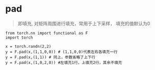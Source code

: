 # pad
>即填充, 对矩阵周围进行填充，常用于上下采样， 填充的值默认为0

```
from torch.nn import functional as F
import torch

x = torch.randn(2,2)
y = F.pad(x,(1,1,0,0)) # (1,1,0,0)代表左右各填充一行
y = F.pad(x,(1,1)) # 同上，参数省略了上下行
y = F.pad(x,(1,0,2,0)) #左填充1行，上填充2行，其余不填充
```
